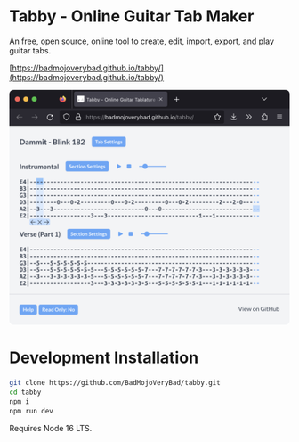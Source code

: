 # Tabby - Online Guitar Tab Maker
An free, open source, online tool to create, edit, import, export, and play guitar tabs.

[https://badmojoverybad.github.io/tabby/](https://badmojoverybad.github.io/tabby/)

![Preview of the guitar tab software.](https://github.com/BadMojoVeryBad/tabby/blob/main/public/preview.png)

# Development Installation
``` sh
git clone https://github.com/BadMojoVeryBad/tabby.git
cd tabby
npm i
npm run dev
```

Requires Node 16 LTS.
